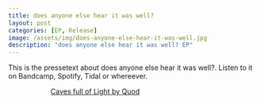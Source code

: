```yaml
---
title: does anyone else hear it was well?
layout: post
categories: [EP, Release]
image: /assets/img/does-anyone-else-hear-it-was-well.jpg
description: "does anyone else hear it was well? EP"
---
```


This is the pressetext about does anyone else hear it was well?.
Listen to it on Bandcamp, Spotify, Tidal or whereever.

<center
<iframe style="border: 0; width: 350px; height: 470px;" src="https://bandcamp.com/EmbeddedPlayer/album=3468071668/size=large/bgcol=ffffff/linkcol=0687f5/tracklist=false/transparent=true/" seamless><a href="https://quod.bandcamp.com/album/caves-full-of-light">Caves full of Light by Quod</a></iframe> </center>
